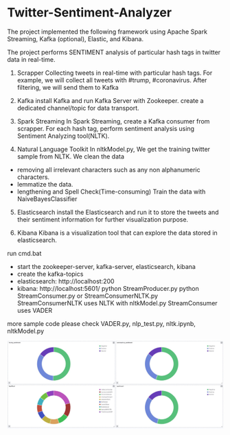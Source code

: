 # Twitter-Sentiment-Analyzer
The project implemented the following framework using Apache Spark Streaming, Kafka (optional), Elastic, and Kibana.

The project performs SENTIMENT analysis of particular hash tags in twitter data in real-time.

1. Scrapper
Collecting tweets in real-time with particular hash tags. For example, we
will collect all tweets with #trump, #coronavirus. After filtering, we will send them to Kafka

2. Kafka 
install Kafka and run Kafka Server with Zookeeper. create a dedicated channel/topic for data transport.
3. Spark Streaming
In Spark Streaming, create a Kafka consumer from scrapper. For each hash tag, perform sentiment analysis
using Sentiment Analyzing tool(NLTK).

4. Natural Language Toolkit
In nltkModel.py, We get the training twitter sample from NLTK.
We clean the data
- removing all irrelevant characters such as any non alphanumeric characters.
- lemmatize the data.
- lengthening and Spell Check(Time-consuming)
Train the data with NaiveBayesClassifier

5. Elasticsearch
install the Elasticsearch and run it to store the tweets and their sentiment information for further visualization purpose.

6. Kibana
Kibana is a visualization tool that can explore the data stored in elasticsearch.


run cmd.bat
- start the zookeeper-server, kafka-server, elasticsearch, kibana
- create the kafka-topics
- elasticsearch: http://localhost:200
- kibana: http://localhost:5601/
python StreamProducer.py
python StreamConsumer.py  or  StreamConsumerNLTK.py
StreamConsumerNLTK uses NLTK with nltkModel.py
StreamConsumer uses VADER

more sample code please check VADER.py, nlp_test.py, nltk.ipynb, nltkModel.py

![tweet_dashboard.JPG](https://github.com/dryadd44651/Twitter-Sentiment-Analyzer/blob/master/tweet_dashboard.JPG)


